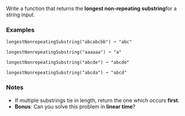 Write a function that returns the **longest non-repeating substring**for a string input.


### Examples ###
    longestNonrepeatingSubstring("abcabcbb") ➞ "abc"

    longestNonrepeatingSubstring("aaaaaa") ➞ "a"

    longestNonrepeatingSubstring("abcde") ➞ "abcde"

    longestNonrepeatingSubstring("abcda") ➞ "abcd"


### Notes ###
*   If multiple substrings tie in length, return the one which occurs **first**.
*   **Bonus**: Can you solve this problem in **linear time**?